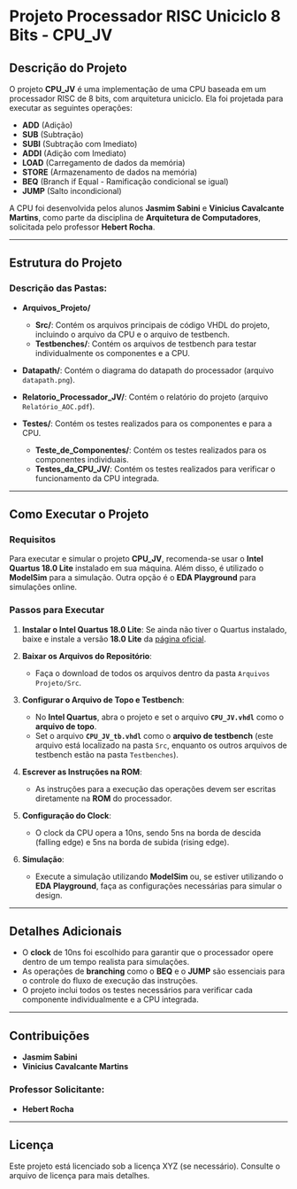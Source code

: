 # Projeto Processador RISC Uniciclo 8 Bits - **CPU_JV**

## Descrição do Projeto
O projeto **CPU_JV** é uma implementação de uma CPU baseada em um processador RISC de 8 bits, com arquitetura uniciclo. Ela foi projetada para executar as seguintes operações:

- **ADD** (Adição)
- **SUB** (Subtração)
- **SUBI** (Subtração com Imediato)
- **ADDI** (Adição com Imediato)
- **LOAD** (Carregamento de dados da memória)
- **STORE** (Armazenamento de dados na memória)
- **BEQ** (Branch if Equal - Ramificação condicional se igual)
- **JUMP** (Salto incondicional)

A CPU foi desenvolvida pelos alunos **Jasmim Sabini** e **Vinicius Cavalcante Martins**, como parte da disciplina de **Arquitetura de Computadores**, solicitada pelo professor **Hebert Rocha**.

---

## Estrutura do Projeto


### Descrição das Pastas:

- **Arquivos_Projeto/**
  - **Src/**: Contém os arquivos principais de código VHDL do projeto, incluindo o arquivo da CPU e o arquivo de testbench.
  - **Testbenches/**: Contém os arquivos de testbench para testar individualmente os componentes e a CPU.

- **Datapath/**: Contém o diagrama do datapath do processador (arquivo `datapath.png`).

- **Relatorio_Processador_JV/**: Contém o relatório do projeto (arquivo `Relatório_AOC.pdf`).

- **Testes/**: Contém os testes realizados para os componentes e para a CPU.
  - **Teste_de_Componentes/**: Contém os testes realizados para os componentes individuais.
  - **Testes_da_CPU_JV/**: Contém os testes realizados para verificar o funcionamento da CPU integrada.

---


## Como Executar o Projeto

### Requisitos
Para executar e simular o projeto **CPU_JV**, recomenda-se usar o **Intel Quartus 18.0 Lite** instalado em sua máquina. Além disso, é utilizado o **ModelSim** para a simulação. Outra opção é o **EDA Playground** para simulações online.

### Passos para Executar

1. **Instalar o Intel Quartus 18.0 Lite**: Se ainda não tiver o Quartus instalado, baixe e instale a versão **18.0 Lite** da [página oficial](https://www.intel.com/content/www/us/en/programmable/downloads/download-center.html).

2. **Baixar os Arquivos do Repositório**:
   - Faça o download de todos os arquivos dentro da pasta `Arquivos Projeto/Src`.

3. **Configurar o Arquivo de Topo e Testbench**:
   - No **Intel Quartus**, abra o projeto e set o arquivo **`CPU_JV.vhdl`** como o **arquivo de topo**.
   - Set o arquivo **`CPU_JV_tb.vhdl`** como o **arquivo de testbench** (este arquivo está localizado na pasta `Src`, enquanto os outros arquivos de testbench estão na pasta `Testbenches`).

4. **Escrever as Instruções na ROM**:
   - As instruções para a execução das operações devem ser escritas diretamente na **ROM** do processador.

5. **Configuração do Clock**:
   - O clock da CPU opera a 10ns, sendo 5ns na borda de descida (falling edge) e 5ns na borda de subida (rising edge).

6. **Simulação**:
   - Execute a simulação utilizando **ModelSim** ou, se estiver utilizando o **EDA Playground**, faça as configurações necessárias para simular o design.

---

## Detalhes Adicionais

- O **clock** de 10ns foi escolhido para garantir que o processador opere dentro de um tempo realista para simulações.
- As operações de **branching** como o **BEQ** e o **JUMP** são essenciais para o controle do fluxo de execução das instruções.
- O projeto inclui todos os testes necessários para verificar cada componente individualmente e a CPU integrada.

---

## Contribuições
- **Jasmim Sabini**
- **Vinicius Cavalcante Martins**

### Professor Solicitante:
- **Hebert Rocha**

---

## Licença
Este projeto está licenciado sob a licença XYZ (se necessário). Consulte o arquivo de licença para mais detalhes.

